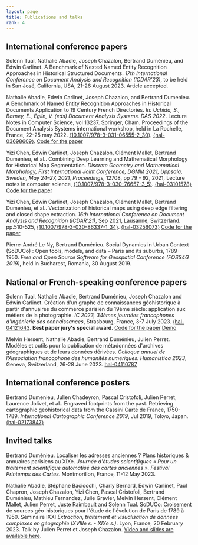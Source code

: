 ```yaml
---
layout: page
title: Publications and talks
rank: 4
---
```


## International conference papers

Solenn Tual, Nathalie Abadie, Joseph Chazalon, Bertrand Duménieu, and Edwin Carlinet. A Benchmark of Nested Named Entity Recognition Approaches in Historical Structured Documents. *17th International Conference on Document Analysis and Recognition (ICDAR’23)*, to be held in San José, California, USA, 21-26 August 2023. Article accepted.

Nathalie Abadie, Edwin Carlinet, Joseph Chazalon, and Bertrand Dumenieu. A Benchmark of Named Entity Recognition Approaches in Historical Documents Application to 19 Century French Directories. *In: Uchida, S., Barney, E., Eglin, V. (eds) Document Analysis Systems. DAS 2022*. Lecture Notes in Computer Science, vol 13237. Springer, Cham. Proceedings of the Document Analysis Systems international workshop, held in La Rochelle, France, 22-25 may 2022. [⟨10.1007/978-3-031-06555-2_30⟩](https://doi.org/10.1007/978-3-031-06555-2_30). [⟨hal-03698609⟩](https://hal.science/hal-03698609).
[Code for the paper]( https://github.com/soduco/paper-ner-bench-das22.)

Yizi Chen, Edwin Carlinet, Joseph Chazalon, Clément Mallet, Bertrand Duménieu, et al.. Combining Deep Learning and Mathematical Morphology for Historical Map Segmentation. *Discrete Geometry and Mathematical Morphology, First International Joint Conference, DGMM 2021, Uppsala, Sweden, May 24–27, 2021, Proceedings*, 12708, pp 79 - 92, 2021, Lecture notes in computer science, [⟨10.1007/978-3-030-76657-3_5⟩](https://dx.doi.org/10.1007/978-3-030-76657-3_5). [⟨hal-03101578⟩](https://hal.archives-ouvertes.fr/hal-03101578)
[Code for the paper](https://github.com/soduco/paper-dgmm2021)

Yizi Chen, Edwin Carlinet, Joseph Chazalon, Clément Mallet, Bertrand Dumenieu, et al.. Vectorization of historical maps using deep edge filtering and closed shape extraction. *16th International Conference on Document Analysis and Recognition (ICDAR'21)*, Sep 2021, Lausanne, Switzerland. pp.510-525, [⟨10.1007/978-3-030-86337-1_34⟩](https://dx.doi.org/10.1007/978-3-030-86337-1_34). [⟨hal-03256073⟩](https://hal.archives-ouvertes.fr/hal-03256073)
[Code for the paper](https://github.com/soduco/ICDAR-2021-Vectorization)

Pierre-André Le Ny, Bertrand Duménieu. Social Dynamics in Urban Context (SoDUCo) : Open tools, models, and data – Paris and its suburbs, 1789-1950. *Free and Open Source Software for Geospatial Conference (FOSS4G 2019)*, held in Bucharest, Romania, 30 August 2019. 

## National or French-speaking conference papers

Solenn Tual, Nathalie Abadie, Bertrand Duménieu, Joseph Chazalon and Edwin Carlinet. Création d'un graphe de connaissances géohistorique à partir d'annuaires du commerce parisien du 19ème siècle: application aux métiers de la photographie. *IC 2023, 34èmes journées francophones d'Ingénierie des connaissances*, Strasbourg, France, 3-7 July 2023. [(hal-04121643](https://hal.science/hal-04121643/). **Best paper jury's special award**.
[Code for the paper](https://github.com/soduco/ic_2023_photographes_parisiens)
[Demo](https://soduco.github.io/ic_2023_photographes_parisiens/)

Melvin Hersent, Nathalie Abadie, Bertrand Duménieu, Julien Perret. Modèles et outils pour la publication de métadonnées d'archives géographiques et de leurs données dérivées. *Colloque annuel de l'Association francophone des humanités numériques: Humanistica 2023*, Geneva, Switzerland, 26-28 June 2023. [hal-04110787](https://hal.science/hal-04110787/)

## International conference posters

Bertrand Dumenieu, Julien Chadeyron, Pascal Cristofoli, Julien Perret, Laurence Jolivet, et al.. Engraved footprints from the past. Retrieving cartographic geohistorical data from the Cassini Carte de France, 1750-1789. *International Cartographic Conference 2019*, Jul 2019, Tokyo, Japan. [⟨hal-02173847⟩](https://hal.archives-ouvertes.fr/hal-02173847)

## Invited talks

Bertrand Duménieu. Localiser les adresses anciennes ? Plans historiques & annuaires parisiens au XIXe. *Journée d'études scientifiques « Pour un traitement scientifique automatisé des cartes anciennes ». Festival Printemps des Cartes*. Montmorillon, France, 11-12 May 2023.

Nathalie Abadie, Stéphane Baciocchi, Charly Bernard, Edwin Carlinet, Paul Chapron, Joseph Chazalon, Yizi Chen, Pascal Cristofoli, Bertrand Duménieu, Mathieu Fernandez, Julie Gravier, Melvin Hersent, Clément Mallet, Julien Perret, Juste Raimbault and Solenn Tual. SoDUCo: Croisement de sources géo-historiques pour l'étude de l'évolution de Paris de 1789 à 1950. Séminaire IXXI *Extraction, traitement et visualisation de données complexes en géographie (XVIIIe s. - XIXe s.)*. Lyon, France, 20 February 2023. Talk by Julien Perret et Joseph Chazalon. [Video and slides are available here](https://gitlab.liris.cnrs.fr/geode/seminaires-ixxi/-/tree/master/s%C3%A9minaires/session11_fev23).

